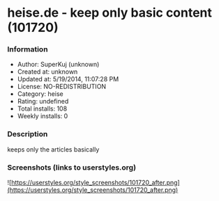 # heise.de - keep only basic content (101720)

### Information
- Author: SuperKuj (unknown)
- Created at: unknown
- Updated at: 5/19/2014, 11:07:28 PM
- License: NO-REDISTRIBUTION
- Category: heise
- Rating: undefined
- Total installs: 108
- Weekly installs: 0


### Description
keeps only the articles basically


### Screenshots (links to userstyles.org)
![https://userstyles.org/style_screenshots/101720_after.png](https://userstyles.org/style_screenshots/101720_after.png)


